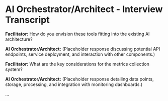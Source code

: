 # AI Orchestrator/Architect - Interview Transcript

**Facilitator:** How do you envision these tools fitting into the existing AI architecture?

**AI Orchestrator/Architect:** (Placeholder response discussing potential API endpoints, service deployment, and interaction with other components.)

**Facilitator:** What are the key considerations for the metrics collection system?

**AI Orchestrator/Architect:** (Placeholder response detailing data points, storage, processing, and integration with monitoring dashboards.)

... 
